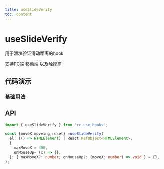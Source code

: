 ```yaml
---
title: useSlideVerify
toc: content
---
```


# useSlideVerify

用于滑块验证滑动距离的hook

支持PC端 移动端 以及触摸笔

## 代码演示

### 基础用法

<code src="./demos/Demo1.tsx" ></code>

## API

```ts
import { useSlideVerify } from 'rc-use-hooks';

const {moveX,moveing,reset} =useSlideVerify(
  el: (() => HTMLElement) | React.RefObject<HTMLElement>,
  {
    maxMoveX = 400,
    onMouseUp= (x) => {},
  }: { maxMoveX?: number; onMouseUp?: (moveX: number) => void } = {},
);
```
